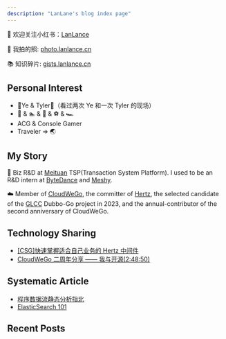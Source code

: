 ```yaml
---
description: "LanLane's blog index page"
---
```


👏 欢迎关注小红书：[LanLance](https://raw.githubusercontent.com/L2ncE/images/main/PicGo/imagesb1616c0ba9e91a4d9695dba8b91b4164_720.png)

📸 我拍的照: [photo.lanlance.cn](https://photo.lanlance.cn/)

📚 知识碎片: [gists.lanlance.cn](https://gists.lanlance.cn/)

## Personal Interest
- 🎵Ye & Tyler🎵（看过两次 Ye 和一次 Tyler 的现场）
- 🎾 & 🏊 & 🏃 & ⚽️ & 🏎️
- ACG & Console Gamer
- Traveler => 🌏
## My Story
🎨 Biz R&D at [Meituan](https://www.meituan.com/) TSP(Transaction System Platform). I used to be an R&D intern at [ByteDance](https://bytedance.com/) and [Meshy](https://www.meshy.ai).

☁️ Member of [CloudWeGo](https://www.cloudwego.io/), the committer of [Hertz](https://github.com/cloudwego/hertz), the selected candidate of the [GLCC](https://www.gitlink.org.cn/glcc/projects) Dubbo-Go project in 2023, and the annual-contributor of the second anniversary of CloudWeGo.
## Technology Sharing

- [[CSG]快速掌握适合自己业务的 Hertz 中间件](https://meetings.feishu.cn/s/1j1gs6udypv5w?src_type=3)
- [CloudWeGo 二周年分享 —— 我与开源(2:48:50)](https://juejin.cn/live/cloudwegoyear2)

## Systematic Article

- [程序数据流静态分析指北](https://gists.lanlance.cn/cssys/data-flow-analysis)
- [ElasticSearch 101](https://gists.lanlance.cn/cssys/es-101)

## Recent Posts
